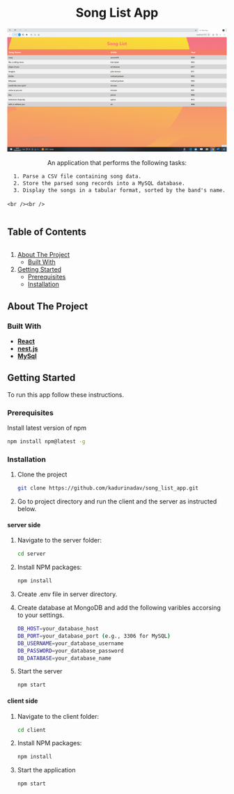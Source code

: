 <p align="center">
  <h1 align="center">Song List App</h1>
<img src="preview.png"/>
  <p align="center">
    An application that performs the following tasks:

      1. Parse a CSV file containing song data.
      2. Store the parsed song records into a MySQL database.
      3. Display the songs in a tabular format, sorted by the band's name.

    <br /><br />

<h2 style="display: inline-block">Table of Contents</h2>
<ol>
  <li>
    <a href="#about-the-project">About The Project</a>
    <ul>
      <li><a href="#built-with">Built With</a></li>
    </ul>
  </li>
  <li>
    <a href="#getting-started">Getting Started</a>
    <ul>
      <li><a href="#prerequisites">Prerequisites</a></li>
      <li><a href="#installation">Installation</a></li>
    </ul>
  </li>
</ol>

## About The Project

### Built With

- **[React](https://reactjs.org/)**
- **[nest.js](https://nestjs.com/)**
- **[MySql](https://www.mysql.com/)**

## Getting Started

To run this app follow these instructions.

### Prerequisites

Install latest version of npm

  ```sh
  npm install npm@latest -g
  ```

### Installation

1. Clone the project
   ```sh
   git clone https://github.com/kadurinadav/song_list_app.git
   ```
2. Go to project directory and run the client and the server as instructed below. 

#### server side
1. Navigate to the server folder:
   ```sh
   cd server
   ```
2. Install NPM packages:
   ```sh
   npm install
   ```
3. Create .env file in server directory.
4. Create database at MongoDB and add the following varibles accorsing to your settings.
   ```sh
   DB_HOST=your_database_host
   DB_PORT=your_database_port (e.g., 3306 for MySQL)
   DB_USERNAME=your_database_username
   DB_PASSWORD=your_database_password
   DB_DATABASE=your_database_name
   ```

5. Start the server
   ```sh
   npm start
   ```
#### client side
1. Navigate to the client folder:
   ```sh
   cd client
   ```
2. Install NPM packages:
   ```sh
   npm install
   ```
3. Start the application
    ```sh
    npm start
    ```


